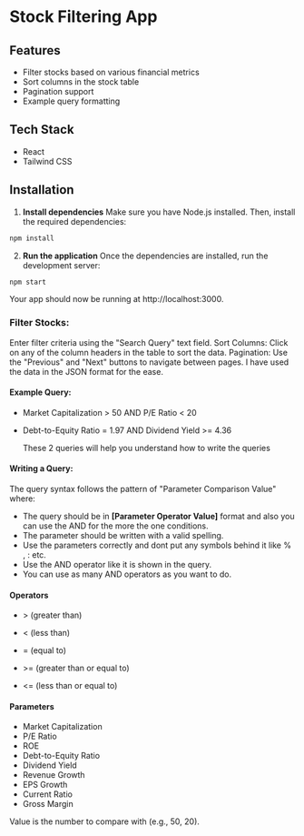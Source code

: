 # Stock Filtering App

## Features
- Filter stocks based on various financial metrics
- Sort columns in the stock table
- Pagination support
- Example query formatting

## Tech Stack
- React
- Tailwind CSS

## Installation

1. **Install dependencies**
Make sure you have Node.js installed. Then, install the required dependencies:

```bash
npm install
```

2. **Run the application**
Once the dependencies are installed, run the development server:
```bash
npm start
```

Your app should now be running at http://localhost:3000.



### Filter Stocks: 
Enter filter criteria using the "Search Query" text field.
Sort Columns: Click on any of the column headers in the table to sort the data.
Pagination: Use the "Previous" and "Next" buttons to navigate between pages.
I have used the data in the JSON format for the ease.

#### Example Query:

- Market Capitalization > 50 AND P/E Ratio < 20
- Debt-to-Equity Ratio = 1.97 AND Dividend Yield >= 4.36

  These 2 queries will help you understand how to write the queries


#### Writing a Query:
The query syntax follows the pattern of "Parameter Comparison Value" where:

- The query should be in **[Parameter Operator Value]** format and also you can use the AND for the more the one conditions.
- The parameter should be written with a valid spelling.
- Use the parameters correctly and dont put any symbols behind it like % , : etc.
- Use the AND operator like it is shown in the query.
- You can use as many AND operators as you want to do.

#### Operators
 - &gt; (greater than)
  
- <  (less than)

- =  (equal to)

- &gt;= (greater than or equal to)
  
- <= (less than or equal to)

#### Parameters
- Market Capitalization
- P/E Ratio
- ROE
- Debt-to-Equity Ratio
- Dividend Yield
- Revenue Growth
- EPS Growth
- Current Ratio
- Gross Margin
  

Value is the number to compare with (e.g., 50, 20).

